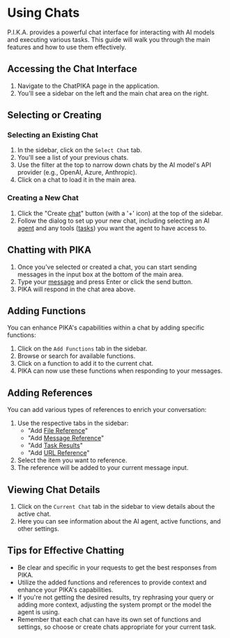 # Using Chats

P.I.K.A. provides a powerful chat interface for interacting with AI models and executing various tasks. This guide will walk you through the main features and how to use them effectively.

## Accessing the Chat Interface

1. Navigate to the ChatPIKA page in the application.
2. You'll see a sidebar on the left and the main chat area on the right.

## Selecting or Creating

### Selecting an Existing Chat
1. In the sidebar, click on the `Select Chat` tab.
2. You'll see a list of your previous chats.
3. Use the filter at the top to narrow down chats by the AI model's API provider (e.g., OpenAI, Azure, Anthropic).
4. Click on a chat to load it in the main area.

### Creating a New Chat
1. Click the "Create [chat](/knowledgebase/chat)" button (with a '+' icon) at the top of the sidebar. 
2. Follow the dialog to set up your new chat, including selecting an AI [agent](/knowledgebase/agent) and any tools ([tasks](/knowledgebase/task)) you want the agent to have access to.

## Chatting with PIKA

1. Once you've selected or created a chat, you can start sending messages in the input box at the bottom of the main area.
2. Type your [message](/knowledgebase/message) and press Enter or click the send button.
3. PIKA will respond in the chat area above.

## Adding Functions

You can enhance PIKA's capabilities within a chat by adding specific functions:

1. Click on the `Add Functions` tab in the sidebar.
2. Browse or search for available functions.
3. Click on a function to add it to the current chat.
4. PIKA can now use these functions when responding to your messages.

## Adding References

You can add various types of references to enrich your conversation:

1. Use the respective tabs in the sidebar:
   - "Add [File Reference](/knowledgebase/file)"
   - "Add [Message Reference](/knowledgebase/message)"
   - "Add [Task Results](/knowledgebase/task_response)"
   - "Add [URL Reference](/knowledgebase/url_reference)"
2. Select the item you want to reference.
3. The reference will be added to your current message input.

## Viewing Chat Details

1. Click on the `Current Chat` tab in the sidebar to view details about the active chat.
2. Here you can see information about the AI agent, active functions, and other settings.

## Tips for Effective Chatting

- Be clear and specific in your requests to get the best responses from PIKA.
- Utilize the added functions and references to provide context and enhance your PIKA's capabilities.
- If you're not getting the desired results, try rephrasing your query or adding more context, adjusting the system prompt or the model the agent is using. 
- Remember that each chat can have its own set of functions and settings, so choose or create chats appropriate for your current task.
